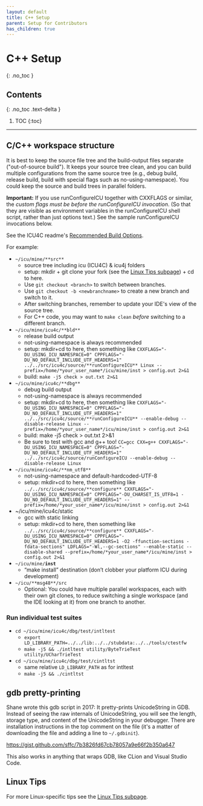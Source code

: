 ```yaml
---
layout: default
title: C++ Setup
parent: Setup for Contributors
has_children: true
---
```


# C++ Setup
{: .no_toc }

## Contents
{: .no_toc .text-delta }

1. TOC
{:toc}

---


## C/C++ workspace structure

It is best to keep the source file tree and the build-output files separate
("out-of-source build"). It keeps your source tree clean, and you can build
multiple configurations from the same source tree (e.g., debug build, release
build, build with special flags such as no-using-namespace). You could keep the
source and build trees in parallel folders.

**Important:** If you use runConfigureICU together with CXXFLAGS or similar, the
*custom flags must be before the runConfigureICU invocation*. (So that they
are visible as environment variables in the runConfigureICU shell script, rather
than just options text.) See the sample runConfigureICU invocations below.

See the ICU4C readme's [Recommended Build
Options](https://htmlpreview.github.io/?https://github.com/unicode-org/icu/blob/master/icu4c/readme.html#RecBuild).

For example:

*   `~/icu/mine/**src**`
    *   source tree including icu (ICU4C) & icu4j folders
    *   setup: mkdir + git clone your fork (see the [Linux Tips
        subpage](linux.md)) + cd to here.
    *   Use `git checkout <branch>` to switch between branches.
    *   Use `git checkout -b <newbranchname>` to create a new branch and switch
        to it.
    *   After switching branches, remember to update your IDE's view of the
        source tree.
    *   For C++ code, you may want to `make clean` *before* switching to a
        different branch.
*   `~/icu/mine/icu4c/**bld**`
    *   release build output
    *   not-using-namespace is always recommended
    *   setup: mkdir+cd to here, then something like
        `CXXFLAGS="-DU_USING_ICU_NAMESPACE=0"
        CPPFLAGS="-DU_NO_DEFAULT_INCLUDE_UTF_HEADERS=1"
        ../../src/icu4c/source/**runConfigureICU** Linux
        --prefix=/home/*your_user_name*/icu/mine/inst > config.out 2>&1`
    *   build: `make -j5 check > out.txt 2>&1`
*   `~/icu/mine/icu4c/**dbg**`
    *   debug build output
    *   not-using-namespace is always recommended
    *   setup: mkdir+cd to here, then something like
        `CXXFLAGS="-DU_USING_ICU_NAMESPACE=0"
        CPPFLAGS="-DU_NO_DEFAULT_INCLUDE_UTF_HEADERS=1"
        ../../src/icu4c/source/**runConfigureICU** --enable-debug
        --disable-release Linux --prefix=/home/*your_user_name*/icu/mine/inst >
        config.out 2>&1`
    *   build: make -j5 check > out.txt 2>&1
    *   Be sure to test with gcc and g++ too! `CC=gcc CXX=g++
        CXXFLAGS="-DU_USING_ICU_NAMESPACE=0"
        CPPFLAGS="-DU_NO_DEFAULT_INCLUDE_UTF_HEADERS=1"
        ../../src/icu4c/source/runConfigureICU --enable-debug --disable-release
        Linux`
*   `~/icu/mine/icu4c/**nm_utf8**`
    *   not-using-namespace and default-hardcoded-UTF-8
    *   setup: mkdir+cd to here, then something like
        `../../src/icu4c/source/**configure**
        CXXFLAGS="-DU_USING_ICU_NAMESPACE=0" CPPFLAGS="-DU_CHARSET_IS_UTF8=1
        -DU_NO_DEFAULT_INCLUDE_UTF_HEADERS=1"
        --prefix=/home/*your_user_name*/icu/mine/inst > config.out 2>&1`
*   ~/icu/mine/icu4c/static
    *   gcc with static linking
    *   setup: mkdir+cd to here, then something like
        `../../src/icu4c/source/**configure**
        CXXFLAGS="-DU_USING_ICU_NAMESPACE=0"
        CPPFLAGS="-DU_NO_DEFAULT_INCLUDE_UTF_HEADERS=1 -O2 -ffunction-sections
        -fdata-sections" LDFLAGS="-Wl,--gc-sections" --enable-static
        --disable-shared --prefix=/home/*your_user_name*/icu/mine/inst >
        config.out 2>&1`
*   `~/icu/mine/`**`inst`**
    *   “make install” destination (don’t clobber your platform ICU during
        development)
*   `~/icu/**msg48**/src`
    *   Optional: You could have multiple parallel workspaces, each with their
        own git clones, to reduce switching a single workspace (and the IDE
        looking at it) from one branch to another.

### Run individual test suites

*   `cd ~/icu/mine/icu4c/dbg/test/intltest`
    *   `export LD_LIBRARY_PATH=../../lib:../../stubdata:../../tools/ctestfw`
    *   `make -j5 && ./intltest utility/ByteTrieTest utility/UCharTrieTest`
*   `cd ~/icu/mine/icu4c/dbg/test/cintltst`
    *   same relative `LD_LIBRARY_PATH` as for intltest
    *   `make -j5 && ./cintltst`

## gdb pretty-printing

Shane wrote this gdb script in 2017: It pretty-prints UnicodeString in GDB.
Instead of seeing the raw internals of UnicodeString, you will see the length,
storage type, and content of the UnicodeString in your debugger. There are
installation instructions in the top comment on the file (it's a matter of
downloading the file and adding a line to `~/.gdbinit`).

<https://gist.github.com/sffc/7b3826fd67cb78057a9e66f2b350a647>

This also works in anything that wraps GDB, like CLion and Visual Studio Code.

## Linux Tips

For more Linux-specific tips see the [Linux Tips subpage](linux.md).